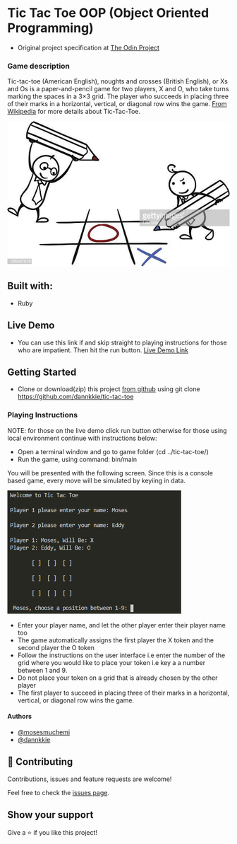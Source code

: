 # Tic Tac Toe OOP (Object Oriented Programming)

-   Original project specification at [The Odin Project](https://www.theodinproject.com/courses/ruby-programming/lessons/oop)


### Game description
Tic-tac-toe (American English), noughts and crosses (British English), or Xs and Os is a paper-and-pencil game for two players, X and O, who take turns marking the spaces in a 3×3 grid. The player who succeeds in placing three of their marks in a horizontal, vertical, or diagonal row wins the game. [From Wikipedia](https://en.wikipedia.org/wiki/Tic-tac-toe) for more details about Tic-Tac-Toe.

![screenshot](./playing-game.jpg)

## Built with:

-   Ruby

## Live Demo
-   You can use this link if and skip straight to playing instructions for those who are impatient. Then hit the run button.
[Live Demo Link](https://repl.it/@mosesmuchemi/tic-tac-toe)

## Getting Started

-   Clone or download(zip) this project [from github](https://github.com/dannkkie/tic-tac-toe) using git clone https://github.com/dannkkie/tic-tac-toe

### Playing Instructions
NOTE: for those on the live demo click run button otherwise for those using local environment continue with instructions below:

- 	Open a terminal window and go to game folder (cd ../tic-tac-toe/)   
-   Run the game, using command: bin/main

You will be presented with the following screen. Since this is a console based game, every move will be simulated by keyiing in data.

![screenshot](./instruction1.PNG)

+ Enter your player name, and let the other player enter their player name too
+ The game automatically assigns the first player the X token and the second player the O token
+ Follow the instructions on the user interface i.e enter the number of the grid where you would like to place your token i.e key a a number between 1 and 9.
+ Do not place your token on a grid that is already chosen by the other player
+ The first player to succeed in placing three of their marks in a horizontal, vertical, or diagonal row wins the game.


#### Authors

* [@mosesmuchemi](https://github.com/mosesmuchemi)
* [@dannkkie](https://github.com/dannkkie)

## 🤝 Contributing

Contributions, issues and feature requests are welcome!

Feel free to check the [issues page](issues/).

## Show your support

Give a ⭐️ if you like this project!